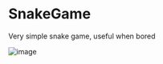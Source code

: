 # SnakeGame
Very simple snake game, useful when bored

![image](https://user-images.githubusercontent.com/66825034/213804770-462192e2-da2f-4437-aca4-bb8426bf26bf.png)

